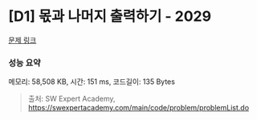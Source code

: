 # [D1] 몫과 나머지 출력하기 - 2029 

[문제 링크](https://swexpertacademy.com/main/code/problem/problemDetail.do?contestProbId=AV5QGNvKAtEDFAUq) 

### 성능 요약

메모리: 58,508 KB, 시간: 151 ms, 코드길이: 135 Bytes



> 출처: SW Expert Academy, https://swexpertacademy.com/main/code/problem/problemList.do